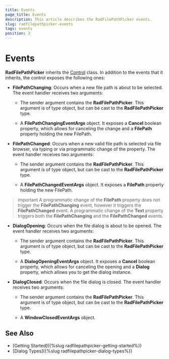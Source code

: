 ```yaml
---
title: Events
page_title: Events
description: This article describes the RadFilePathPicker events.
slug: radfilepathpicker-events
tags: events
position: 3
---
```


# Events

__RadFilePathPicker__ inherits the [Control](https://docs.microsoft.com/en-us/dotnet/api/system.windows.controls.control?view=netframework-4.8) class. In addition to the events that it inherits, the control exposes the following ones:            

* __FilePathChanging__: Occurs when a new file path is about to be selected. The event handler receives two arguments:

	* The sender argument contains the __RadFilePathPicker__. This argument is of type object, but can be cast to the __RadFilePathPicker__ type.              

	* A __FilePathChangingEventArgs__ object. It exposes a __Cancel__ boolean property, which allows for canceling the change and a __FilePath__ property holding the new FilePath.          

* __FilePathChanged__: Occurs when a new valid file path is selected via file browser, via typing or via programmatic change of the property. The event handler receives two arguments:

	* The sender argument contains the __RadFilePathPicker__. This argument is of type object, but can be cast to the __RadFilePathPicker__ type.              

	* A __FilePathChangedEventArgs__ object. It exposes a __FilePath__ property holding the new FilePath.   

>important A programmatic change of the __FilePath__ property does not trigger the __FilePathChanging__ event, however it triggers the __FilePathChanged__ event. A programmatic change of the __Text__ property triggers both the __FilePathChanging__ and the __FilePathChanged__ events.

* __DialogOpening__: Occurs when the file dialog is about to be opened. The event handler receives two arguments:

	* The sender argument contains the __RadFilePathPicker__. This argument is of type object, but can be cast to the __RadFilePathPicker__ type.              

	* A __DialogOpeningEventArgs__ object. It exposes a __Cancel__ boolean property, which allows for canceling the opening and a __Dialog__ property, which allows you to get the dialog instance.
	
* __DialogClosed__: Occurs when the file dialog is closed. The event handler receives two arguments:

	* The sender argument contains the __RadFilePathPicker__. This argument is of type object, but can be cast to the __RadFilePathPicker__ type.              

	* A __WindowClosedEventArgs__ object.   	  

## See Also 

* [Getting Started]({%slug radfilepathpicker-getting-started%})
* [Dialog Types]({%slug radfilepathpicker-dialog-types%})
